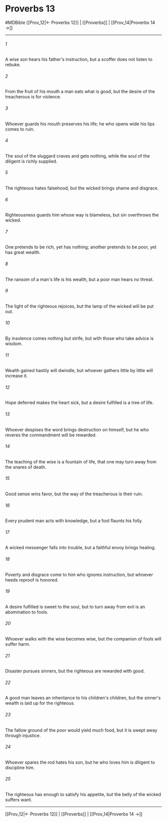 # Proverbs 13
#MDBible
[[Prov_12|← Proverbs 12]] | [[Proverbs]] | [[Prov_14|Proverbs 14 →]]

***

###### 1 
A wise son hears his father's instruction, but a scoffer does not listen to rebuke. 

###### 2 
From the fruit of his mouth a man eats what is good, but the desire of the treacherous is for violence. 

###### 3 
Whoever guards his mouth preserves his life; he who opens wide his lips comes to ruin. 

###### 4 
The soul of the sluggard craves and gets nothing, while the soul of the diligent is richly supplied. 

###### 5 
The righteous hates falsehood, but the wicked brings shame and disgrace. 

###### 6 
Righteousness guards him whose way is blameless, but sin overthrows the wicked. 

###### 7 
One pretends to be rich, yet has nothing; another pretends to be poor, yet has great wealth. 

###### 8 
The ransom of a man's life is his wealth, but a poor man hears no threat. 

###### 9 
The light of the righteous rejoices, but the lamp of the wicked will be put out. 

###### 10 
By insolence comes nothing but strife, but with those who take advice is wisdom. 

###### 11 
Wealth gained hastily will dwindle, but whoever gathers little by little will increase it. 

###### 12 
Hope deferred makes the heart sick, but a desire fulfilled is a tree of life. 

###### 13 
Whoever despises the word brings destruction on himself, but he who reveres the commandment will be rewarded. 

###### 14 
The teaching of the wise is a fountain of life, that one may turn away from the snares of death. 

###### 15 
Good sense wins favor, but the way of the treacherous is their ruin. 

###### 16 
Every prudent man acts with knowledge, but a fool flaunts his folly. 

###### 17 
A wicked messenger falls into trouble, but a faithful envoy brings healing. 

###### 18 
Poverty and disgrace come to him who ignores instruction, but whoever heeds reproof is honored. 

###### 19 
A desire fulfilled is sweet to the soul, but to turn away from evil is an abomination to fools. 

###### 20 
Whoever walks with the wise becomes wise, but the companion of fools will suffer harm. 

###### 21 
Disaster pursues sinners, but the righteous are rewarded with good. 

###### 22 
A good man leaves an inheritance to his children's children, but the sinner's wealth is laid up for the righteous. 

###### 23 
The fallow ground of the poor would yield much food, but it is swept away through injustice. 

###### 24 
Whoever spares the rod hates his son, but he who loves him is diligent to discipline him. 

###### 25 
The righteous has enough to satisfy his appetite, but the belly of the wicked suffers want. 

***

[[Prov_12|← Proverbs 12]] | [[Proverbs]] | [[Prov_14|Proverbs 14 →]]
